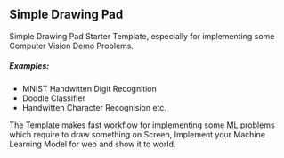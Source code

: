 <h2>Simple Drawing Pad</h2>
Simple Drawing Pad Starter Template, especially for implementing some Computer Vision Demo Problems.
<h5>Examples:</h5>
<ul>
  <li> MNIST Handwitten Digit Recognition </li>
  <li> Doodle Classifier </li>
  <li> Handwitten Character Recognision etc. </li>
</ul>

The Template makes fast workflow for implementing some ML problems which require to draw something on Screen, Implement your Machine Learning Model for web and show it to world. 
